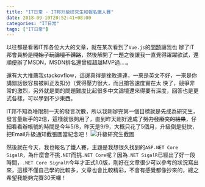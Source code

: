 ```yaml
---
title: "IT日常 - IT邦升級研究生和報名鐵人賽"
date: 2018-09-10T20:52:41+08:00
categories: "IT日常"
tags: ["IT日常"]
---
```

以往都是看著IT邦各位大大的文章，就在某次看到了`Vue.js`的[問題](https://ithelp.ithome.com.tw/questions/10189197)讓我也
辦了IT邦會員~~於是開始了玩論壇不歸路~~，然後解開了一題之後讓我一直覺得躍躍欲試，還順便辦了MSDN，MSDN排名還曾經超越MVP過....。

還有大大推薦我stackovflow，這邊真得是挫敗連連，一來是英文不好，一來是你講錯話很容易被糾正及扣分（覺得壓力很大，而且搶答速度實在太
快了，競爭非常的激烈，另外就是問的問題難度比起很多中文論壇還來得要有深度，回答也是更式各樣，可以學到不少東西。

IT邦不知為啥限制一天的發言次數，所以我剛辦完第一個目標就是先成為研究生，發言量新手的2倍，這樣就很夠用了，直到昨天剛好達成了~~努力發廢文的結果~~，仔細看看辦帳號的時間是今年5/8，昨天是9/9，大概只花了5個月，升級倒是挺快，把Email升級通知截張圖當紀念吧！
![升級研究生截圖](1.png)

然後就在今天，我也報名了鐵人賽，主題是我想很久找到的`ASP.NET Core SigalR`，為什麼會不挑`.NET`而挑`.NET Core`呢？因為`.NET SigalR`已經出了好一段時間，`.NET Core SignalR`今年才正式1.0版，剛好在文章很少可以參考的狀況寫出來，這樣不僅自己學的比較多，文章也會比較精彩，不會有感覺都像抄來的，總之希望我能夠完賽30天囉！
